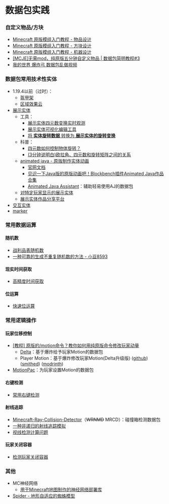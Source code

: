 # 数据包实践
### 自定义物品/方块
- [Minecraft 原版模组入门教程 - 物品设计](https://zhangshenxing.github.io/VanillaModTutorial/#物品设计)
- [Minecraft 原版模组入门教程 - 方块设计](https://zhangshenxing.github.io/VanillaModTutorial/#方块设计)
- [Minecraft 原版模组入门教程 - 机器设计](https://zhangshenxing.github.io/VanillaModTutorial/#机器设计)
- [[MCJE]无需mod，纯原版五分钟自定义物品 | 数据包简明教程#3](https://www.bilibili.com/video/BV1Q24y1N7hY/)
- [我的世界 爆炸弓 数据包乱做视频](https://www.bilibili.com/video/BV14A411c78B/)
### 数据包常用技术性实体
- 1.19.4以前（过时）：
  - [盔甲架](https://zh.minecraft.wiki/w/盔甲架)
  - [区域效果云](https://zh.minecraft.wiki/w/%E5%8C%BA%E5%9F%9F%E6%95%88%E6%9E%9C%E4%BA%91)
- [展示实体](https://zh.minecraft.wiki/w/%E5%B1%95%E7%A4%BA%E5%AE%9E%E4%BD%93)
  - 工具：
    - [展示实体四元数变换实时观测](https://misode.github.io/transformation/)
    - [展示实体可视化编辑工具](https://eszesbalint.github.io/bdstudio/editor)
    - [将 __实体旋转数据__ 转换为 __展示实体的旋转变换__](/index/附录4.md/#如何将-实体旋转数据-转换为-展示实体的旋转变换)
  - 科普：
    - [四元数如何控制物体旋转？](https://www.bilibili.com/video/BV14t421h7M4/)
    - [(3分钟说明白)欧拉角、四元数和旋转矩阵之间的关系](https://zhuanlan.zhihu.com/p/569964217?utm_psn=1852117017248788481)
  - [animated java - 原版制作实体动画](https://animated-java.dev/)
    - [官网文档](https://animated-java.dev/docs/introduction/what-is-animated-java)
    - [见识一下Java版的原版动画吧！Blockbench插件Animated Java作品合集](https://www.bilibili.com/video/BV12D4y1F7VM)
    - [Animated Java Assistant](https://www.planetminecraft.com/data-pack/ml-animated-java-model-assistant-minecraft-1-20-4/)：辅助轻易使用AJ的数据包
  - [对特定玩家显示的展示实体](https://github.com/CMDred/per-player-displays)
  - [展示实体作品分享平台](https://block-display.com/)
- [交互实体](https://zh.minecraft.wiki/w/%E4%BA%A4%E4%BA%92%E5%AE%9E%E4%BD%93)
- [marker](https://zh.minecraft.wiki/w/标记)

### 常用数据运算

#### 随机数
- [战利品表随机数](https://zhangshenxing.github.io/VanillaModTutorial/#%E9%9A%8F%E6%9C%BA%E6%95%B0)
- [一种可靠的生成不重复随机数的方法 - 小豆8593](https://www.bilibili.com/read/cv16985186)

#### 现实时间获取
- [高精度时间获取](https://github.com/intsuc/get_millis)

#### 位运算
- [快速位运算](https://github.com/Triton365/fast_bitwise_ops/blob/main/data/fast_bitwise/function/and.mcfunction)

### 常用逻辑操作
#### 玩家位移控制
- [[教程] 原版的/motion命令？教你如何用纯原版命令修改玩家动量](https://www.bilibili.com/video/BV1iYbLeqE1U/)
  - [Delta](https://github.com/BigPapi13/Delta)：基于爆炸给予玩家Motion的数据包
  - Player Motion：基于爆炸修改玩家Motion(Delta升级版) ([github](https://github.com/MulverineX/player_motion)) ([smithed](https://smithed.net/packs/player_motion)) ([modrinth](https://modrinth.com/datapack/player_motion))
- [MotionPac](https://github.com/zsazska/MotionPack)：为玩家设置Motion的数据包

#### 右键检测
- [常用右键检测](https://etis.vcsofficial.site/d/60)

#### 射线追踪
- [Minecraft-Ray-Collision-Detector](https://github.com/K-bai/Minecraft-Ray-Collision-Detector/releases)（~~WRNMD~~ MRCD）：碰撞箱检测数据包
- [一种非递归的射线追踪模拟](/index/附录4.md/#一种非递归的射线追踪模拟)
- [视线检测计算问题](https://etis.vcsofficial.site/d/42-shi-xian-jian-ce-ji-suan-wen-ti)

#### 玩家关闭容器
- [检测玩家关闭容器](https://github.com/DefinitelyHighmore/sentinel)


### 其他
- MC神经网络
  - [用于Minecraft地图制作的神经网络部署库](https://github.com/AjjMC/ajjnn)
- [Spider - 地形自适应的蜘蛛模型](https://github.com/TheCymaera/minecraft-spider)
